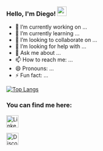 ### Hello, I'm Diego! <img src="https://media.giphy.com/media/hvRJCLFzcasrR4ia7z/giphy.gif" width="25px">

- 🔭 I’m currently working on ...
- 🌱 I’m currently learning ...
- 👯 I’m looking to collaborate on ...
- 🤔 I’m looking for help with ...
- 💬 Ask me about ...
- 📫 How to reach me: ...
- 😄 Pronouns: ...
- ⚡ Fun fact: ...

 [![Top Langs](https://github-readme-stats.vercel.app/api/top-langs/?username=diegoleonds&layout=compact&theme=dark&hide=swift)](https://github.com/anuraghazra/github-readme-stats)
 
 ### You can find me here:
 
 <p align="left">
   <a href="https://www.linkedin.com/in/diego-leon-482b14199"><img alt="LinkedIn" title="LinkedIn" height="32" width="32" src="https://raw.githubusercontent.com/peterthehan/peterthehan/master/assets/linkedin.svg" style="margin-right:5px"></a>

<a href="https://discord.gg/WjEFnzC"><img alt="Discord" title="Discord" height="32" width="32" src="https://raw.githubusercontent.com/peterthehan/peterthehan/master/assets/discord.svg"></a>
</p>

